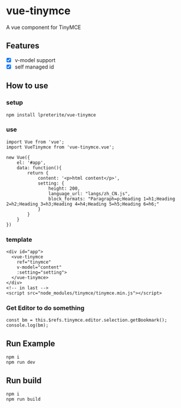 # vue-tinymce
A vue component for TinyMCE

## Features
- [x] v-model support
- [x] self managed id

## How to use
### setup
```
npm install lpreterite/vue-tinymce
```

### use
```
import Vue from 'vue';
import VueTinymce from 'vue-tinymce.vue';

new Vue({
    el: '#app',
    data: function(){
        return {
            content: '<p>html content</p>',
            setting: {
                height: 200,
                language_url: "langs/zh_CN.js",
                block_formats: "Paragraph=p;Heading 1=h1;Heading 2=h2;Heading 3=h3;Heading 4=h4;Heading 5=h5;Heading 6=h6;"
            }
        }
    }
})

```

### template 
```
<div id="app">
  <vue-tinymce
    ref="tinymce"
    v-model="content"
    :setting="setting">
  </vue-tinymce>
</div>
<!-- in last -->
<script src="node_modules/tinymce/tinymce.min.js"></script>
```

### Get Editor to do something
```
const bm = this.$refs.tinymce.editor.selection.getBookmark();
console.log(bm);
```

## Run Example

```
npm i
npm run dev
```

## Run build
```
npm i
npm run build
```